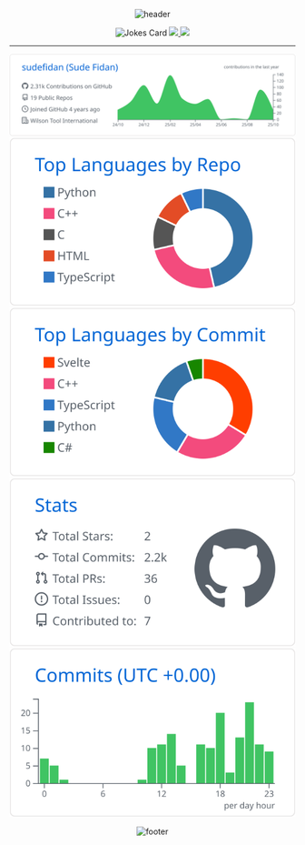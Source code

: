 <div align="center">

![header](https://capsule-render.vercel.app/api?type=waving&color=gradient&height=230&section=header&text=Hi%2C%20I'm%20Sophie%20👋🏻&fontSize=45&fontAlignY=35&animation=fadeIn&fontColor=fff)

<img src="https://readme-jokes.vercel.app/api?hideBorder&theme=pinkish" alt="Jokes Card" />


<a href="https://www.linkedin.com/in/sudefidan/" target="_blank">
  <img src="https://img.shields.io/badge/LinkedIn-0077B5?style=for-the-badge&logo=linkedin&logoColor=white" />
</a>
<a href="https://sudefidan.github.io/portfolio/" target="_blank">
  <img src="https://img.shields.io/badge/website-000000?style=for-the-badge&logo=About.me&logoColor=white" />
</a>

---

[![](https://raw.githubusercontent.com/sudefidan/sudefidan/main/profile-summary-card-output/github/0-profile-details.svg)](https://github.com/vn7n24fzkq/github-profile-summary-cards)  
[![](https://raw.githubusercontent.com/sudefidan/sudefidan/main/profile-summary-card-output/github/1-repos-per-language.svg)](https://github.com/vn7n24fzkq/github-profile-summary-cards)
[![](https://raw.githubusercontent.com/sudefidan/sudefidan/main/profile-summary-card-output/github/2-most-commit-language.svg)](https://github.com/vn7n24fzkq/github-profile-summary-cards)  
[![](https://raw.githubusercontent.com/sudefidan/sudefidan/main/profile-summary-card-output/github/3-stats.svg)](https://github.com/vn7n24fzkq/github-profile-summary-cards)
[![](https://raw.githubusercontent.com/sudefidan/sudefidan/main/profile-summary-card-output/github/4-productive-time.svg)](https://github.com/vn7n24fzkq/github-profile-summary-cards)

![footer](https://capsule-render.vercel.app/api?type=waving&color=gradient&height=100&section=footer)

</div>

